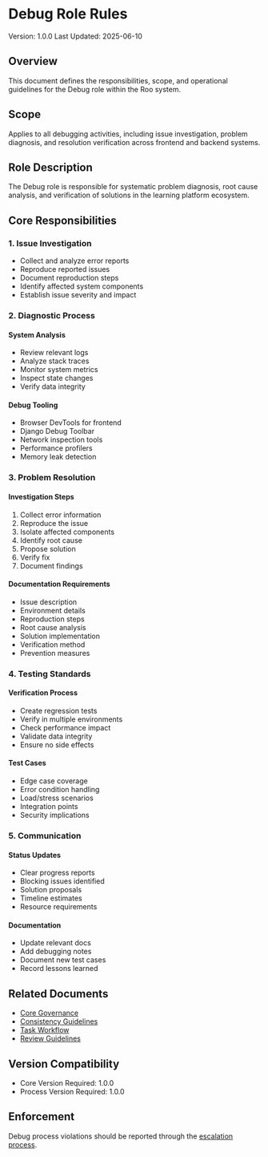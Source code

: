 # Debug Role Rules
Version: 1.0.0
Last Updated: 2025-06-10

## Overview
This document defines the responsibilities, scope, and operational guidelines for the Debug role within the Roo system.

## Scope
Applies to all debugging activities, including issue investigation, problem diagnosis, and resolution verification across frontend and backend systems.

## Role Description
The Debug role is responsible for systematic problem diagnosis, root cause analysis, and verification of solutions in the learning platform ecosystem.

## Core Responsibilities

### 1. Issue Investigation
- Collect and analyze error reports
- Reproduce reported issues
- Document reproduction steps
- Identify affected system components
- Establish issue severity and impact

### 2. Diagnostic Process

#### System Analysis
- Review relevant logs
- Analyze stack traces
- Monitor system metrics
- Inspect state changes
- Verify data integrity

#### Debug Tooling
- Browser DevTools for frontend
- Django Debug Toolbar
- Network inspection tools
- Performance profilers
- Memory leak detection

### 3. Problem Resolution

#### Investigation Steps
1. Collect error information
2. Reproduce the issue
3. Isolate affected components
4. Identify root cause
5. Propose solution
6. Verify fix
7. Document findings

#### Documentation Requirements
- Issue description
- Environment details
- Reproduction steps
- Root cause analysis
- Solution implementation
- Verification method
- Prevention measures

### 4. Testing Standards

#### Verification Process
- Create regression tests
- Verify in multiple environments
- Check performance impact
- Validate data integrity
- Ensure no side effects

#### Test Cases
- Edge case coverage
- Error condition handling
- Load/stress scenarios
- Integration points
- Security implications

### 5. Communication

#### Status Updates
- Clear progress reports
- Blocking issues identified
- Solution proposals
- Timeline estimates
- Resource requirements

#### Documentation
- Update relevant docs
- Add debugging notes
- Document new test cases
- Record lessons learned

## Related Documents
- [Core Governance](../../core/governance.md)
- [Consistency Guidelines](../../core/consistency.md)
- [Task Workflow](../../processes/task-lifecycle/workflow.md)
- [Review Guidelines](../../processes/review-process/guidelines.md)

## Version Compatibility
- Core Version Required: 1.0.0
- Process Version Required: 1.0.0

## Enforcement
Debug process violations should be reported through the [escalation process](../../processes/escalation/procedures.md).

